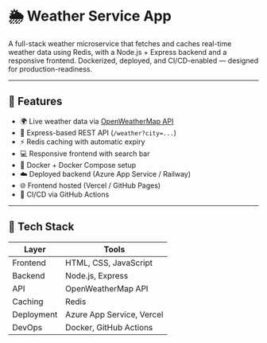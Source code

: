 # 🌦️ Weather Service App

A full-stack weather microservice that fetches and caches real-time weather data using Redis, with a Node.js + Express backend and a responsive frontend. Dockerized, deployed, and CI/CD-enabled — designed for production-readiness.

---

## 🚀 Features

- 🌍 Live weather data via [OpenWeatherMap API](https://openweathermap.org/)
- 🚀 Express-based REST API (`/weather?city=...`)
- ⚡ Redis caching with automatic expiry
- 💻 Responsive frontend with search bar
- 🐳 Docker + Docker Compose setup
- ☁️ Deployed backend (Azure App Service / Railway)
- 🌐 Frontend hosted (Vercel / GitHub Pages)
- 🔄 CI/CD via GitHub Actions

---

## 🧱 Tech Stack

| Layer        | Tools                          |
|--------------|--------------------------------|
| Frontend     | HTML, CSS, JavaScript          |
| Backend      | Node.js, Express               |
| API          | OpenWeatherMap API             |
| Caching      | Redis                          |
| Deployment   | Azure App Service, Vercel      |
| DevOps       | Docker, GitHub Actions         |




